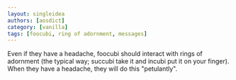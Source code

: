 ```yaml
---
layout: singleidea
authors: [aosdict]
category: [vanilla]
tags: [foocubi, ring of adornment, messages]
---
```

Even if they have a headache, foocubi should interact with rings of adornment
(the typical way; succubi take it and incubi put it on your finger). When they
have a headache, they will do this "petulantly".
